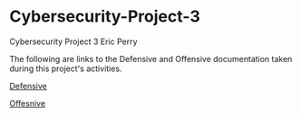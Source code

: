 # Cybersecurity-Project-3
Cybersecurity Project 3
Eric Perry

The following are links to the Defensive and Offensive documentation taken during this project's activities.

[Defensive](./DefensiveTemplate.md)

[Offesnive](./OffensiveTemplate.md)
